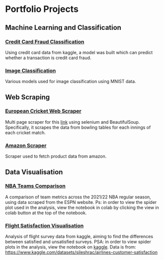 #  Portfolio Projects

## Machine Learning and Classification
### [Credit Card Fraud Classification](https://github.com/felixM2020/Credit-Card-Fraud-Classification)
Using credit card data from kaggle, a model was built which can predict whether a transaction is credit card fraud.

### [Image Classification](https://github.com/felixM2020/MNIST-Classification)
Various models used for image classification using MNIST data.


## Web Scraping
### [European Cricket Web Scraper](https://github.com/felixM2020/ecn_t10_scorecard_scraper)
Multi page scraper for this [link](https://www.sportsadda.com/cricket/series/european-championship-2021-1991/scores-fixtures) using selenium and BeautifulSoup.
Specifically, it scrapes the data from bowling tables for each innings of each cricket match.


### [Amazon Scraper](https://github.com/felixM2020/Amazon-Scraper)
Scraper used to fetch product data from amazon.

## Data Visualisation
### [NBA Teams Comparison](https://github.com/felixM2020/NBA_Team_Comparison)
A comparison of team metrics across the 2021/22 NBA regular season, using data scraped from the ESPN website. 
Ps: in order to view the spider plot used in the analysis, view the notebook in colab by clicking the view in colab button at the top of the notebook.

### [Flight Satisfaction Visualisation](https://github.com/felixM2020/Flight-Surveys-Analysis)
Analysis of flight survey data from kaggle, aiming to find the differences between satisfied and unsatisfied surveys.
PSA: in order to view spider plots in the analysis, view the notebook on [kaggle](https://www.kaggle.com/code/felixbennett/flight-satisfaction-analysis).
Data is from: https://www.kaggle.com/datasets/sjleshrac/airlines-customer-satisfaction
